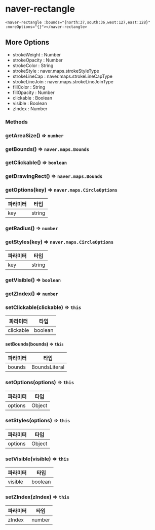# naver-rectangle
```vue
<naver-rectangle :bounds="{north:37,south:36,west:127,east:128}" :moreOptions="{}"></naver-rectangle>
```
## More Options
* strokeWeight : Number
* strokeOpacity : Number
* strokeColor : String
* strokeStyle : naver.maps.strokeStyleType
* strokeLineCap : naver.maps.strokeLineCapType
* strokeLineJoin : naver.maps.strokeLineJoinType
* fillColor : String
* fillOpacity : Number
* clickable : Boolean
* visible : Boolean
* zIndex : Number
### Methods
### getAreaSize() ⇒ <code>number</code>
### getBounds() ⇒ <code>naver.maps.Bounds</code>
### getClickable() ⇒ <code>boolean</code>
### getDrawingRect() ⇒ <code>naver.maps.Bounds</code>
### getOptions(key) ⇒ <code>naver.maps.CircleOptions</code>
| 파라미터 | 타입 |
| --- | --- |
| key | string |  
### getRadius() ⇒ <code>number</code>
### getStyles(key) ⇒ <code>naver.maps.CircleOptions</code>
| 파라미터 | 타입 |
| --- | --- |
| key | string | 
### getVisible() ⇒ <code>boolean</code>
### getZIndex() ⇒ <code>number</code>
### setClickable(clickable) ⇒ <code>this</code>

| 파라미터 | 타입 |
| --- | --- |
| clickable | boolean | 
#### setBounds(bounds)  => <code>this</code>
| 파라미터 | 타입 |
| --- | --- |
| bounds | BoundsLiteral | 
### setOptions(options) ⇒ <code>this</code>

| 파라미터 | 타입 |
| --- | --- |
| options | Object |
### setStyles(options) ⇒ <code>this</code>

| 파라미터 | 타입 |
| --- | --- |
| options | Object | 
### setVisible(visible) ⇒ <code>this</code>

| 파라미터 | 타입 |
| --- | --- |
| visible | boolean |
### setZIndex(zIndex) ⇒ <code>this</code>

| 파라미터 | 타입 |
| --- | --- |
| zIndex | number | 


